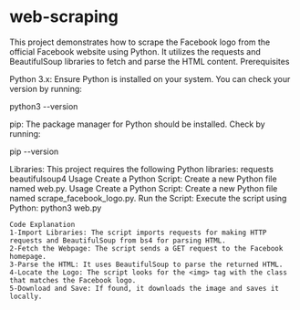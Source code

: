 # web-scraping
This project demonstrates how to scrape the Facebook logo from the official Facebook website using Python. It utilizes the requests and BeautifulSoup libraries to fetch and parse the HTML content.
Prerequisites

Python 3.x: 
Ensure Python is installed on your system. You can check your version by running:

python3 --version

pip: 
The package manager for Python should be installed. Check by running:

pip --version

Libraries: This project requires the following Python libraries:
requests
beautifulsoup4
Usage
Create a Python Script: Create a new Python file named web.py.
Usage
Create a Python Script: Create a new Python file named scrape_facebook_logo.py.
Run the Script: Execute the script using Python:
python3 web.py
```
Code Explanation
1-Import Libraries: The script imports requests for making HTTP requests and BeautifulSoup from bs4 for parsing HTML.
2-Fetch the Webpage: The script sends a GET request to the Facebook homepage.
3-Parse the HTML: It uses BeautifulSoup to parse the returned HTML.
4-Locate the Logo: The script looks for the <img> tag with the class that matches the Facebook logo.
5-Download and Save: If found, it downloads the image and saves it locally.
```
